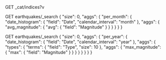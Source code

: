 


GET _cat/indices?v




GET earthquakes/_search
{
  "size": 0,
  "aggs": {
    "per_month": {
      "date_histogram": {
        "field": "Date",
        "calendar_interval": "month"
      },
      "aggs": {
        "avg_magnitude": {
          "avg": {
            "field": "Magnitude"
          }
        }
      }
    }
  }
}

GET earthquakes/_search
{
  "size": 0,
  "aggs": {
    "per_year": {
      "date_histogram": {
        "field": "Date",
        "calendar_interval": "year"
      },
      "aggs": {
        "types": {
          "terms": {
            "field": "Type",
            "size": 10
          },
          "aggs": {
            "max_magnitude": {
              "max": {
                "field": "Magnitude"
              }
            }
          }
        }
      }
    }
  }
}
